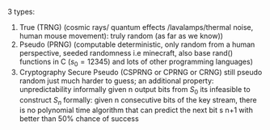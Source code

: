 3 types:
1. True (TRNG) (cosmic rays/ quantum effects /lavalamps/thermal noise, human mouse movement): truly random (as far as we know))
2. Pseudo (PRNG) (computable deterministic, only random from a human perspective, seeded randomness i.e minecraft, also base rand() functions in C ($s_0=12345$) and lots of other programming languages)
3. Cryptography Secure Pseudo (CSPRNG or CPRNG or CRNG)
   still pseudo random just much harder to guess; 
   an additional property: unpredictability
   informally given n output bits from $S_0$ its infeasible to construct $S_n$
   formally:
	   given n consecutive bits of the key stream, there is no polynomial time algorithm
	   that can predict the next bit s n+1 with better than 50% chance of success
